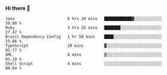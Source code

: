 ### Hi there 👋

<!--START_SECTION:waka-->

```text
Java                       6 hrs 20 mins   ████████████▓░░░░░░░░░░░░   50.80 %
Ruby                       3 hrs 25 mins   ███████░░░░░░░░░░░░░░░░░░   27.47 %
Brazil Dependency Config   1 hr 58 mins    ████░░░░░░░░░░░░░░░░░░░░░   15.86 %
TypeScript                 20 mins         ▓░░░░░░░░░░░░░░░░░░░░░░░░   02.77 %
XML                        8 mins          ▒░░░░░░░░░░░░░░░░░░░░░░░░   01.10 %
Shell Script               4 mins          ░░░░░░░░░░░░░░░░░░░░░░░░░   00.64 %
```

<!--END_SECTION:waka-->

<!--
**jerry-shao/jerry-shao** is a ✨ _special_ ✨ repository because its `README.md` (this file) appears on your GitHub profile.

Here are some ideas to get you started:

- 🔭 I’m currently working on ...
- 🌱 I’m currently learning ...
- 👯 I’m looking to collaborate on ...
- 🤔 I’m looking for help with ...
- 💬 Ask me about ...
- 📫 How to reach me: ...
- 😄 Pronouns: ...
- ⚡ Fun fact: ...
-->
